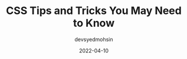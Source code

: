 ---
author: devsyedmohsin
date: 2022-04-10
permalink: false
publisher: thepracticaldev
tags:
  - css
  - tips
  - tricks
target_url: https://dev.to/devsyedmohsin/css-tips-and-tricks-you-will-add-to-cart-163p
title: CSS Tips and Tricks You May Need to Know
---